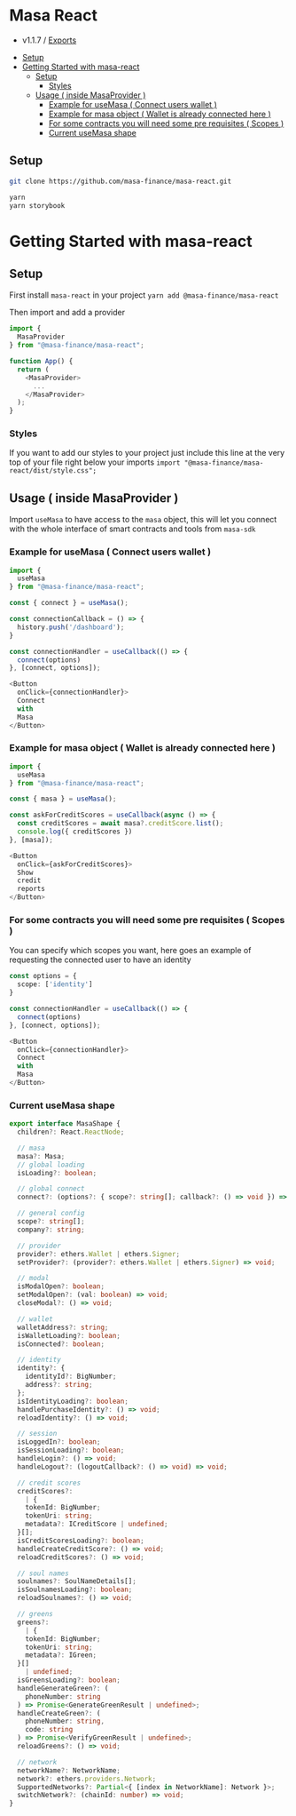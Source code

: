 # Masa React
 - v1.1.7 / [Exports](modules.md)

<!-- TOC -->
  * [Setup](#setup)
* [Getting Started with masa-react](#getting-started-with-masa-react)
  * [Setup](#setup-1)
    * [Styles](#styles)
  * [Usage ( inside MasaProvider )](#usage--inside-masaprovider-)
    * [Example for useMasa ( Connect users wallet )](#example-for-usemasa--connect-users-wallet-)
    * [Example for masa object ( Wallet is already connected here )](#example-for-masa-object--wallet-is-already-connected-here-)
    * [For some contracts you will need some pre requisites ( Scopes )](#for-some-contracts-you-will-need-some-pre-requisites--scopes-)
    * [Current useMasa shape](#current-usemasa-shape)
<!-- TOC -->

## Setup

```bash
git clone https://github.com/masa-finance/masa-react.git

yarn 
yarn storybook
```

# Getting Started with masa-react

## Setup

First install `masa-react` in your project
`yarn add @masa-finance/masa-react`

Then import and add a provider

```typescript jsx
import {
  MasaProvider
} from "@masa-finance/masa-react";

function App() {
  return (
    <MasaProvider>
      ...
    </MasaProvider>
  );
}

```

### Styles

If you want to add our styles to your project just include this line at the very top of your file right below your imports
`import "@masa-finance/masa-react/dist/style.css";`

## Usage ( inside MasaProvider )

Import `useMasa` to have access to the `masa` object, this will let you connect with the whole interface of smart contracts and tools from `masa-sdk`

### Example for useMasa ( Connect users wallet )

```typescript jsx
import {
  useMasa
} from "@masa-finance/masa-react";

const { connect } = useMasa();

const connectionCallback = () => {
  history.push('/dashboard');
}

const connectionHandler = useCallback(() => {
  connect(options)
}, [connect, options]);

<Button
  onClick={connectionHandler}>
  Connect
  with
  Masa
</Button>

```

### Example for masa object ( Wallet is already connected here )

```typescript jsx
import {
  useMasa
} from "@masa-finance/masa-react";

const { masa } = useMasa();

const askForCreditScores = useCallback(async () => {
  const creditScores = await masa?.creditScore.list();
  console.log({ creditScores })
}, [masa]);

<Button
  onClick={askForCreditScores}>
  Show
  credit
  reports
</Button>

```

### For some contracts you will need some pre requisites ( Scopes )

You can specify which scopes you want, here goes an example of requesting the connected user to have an identity

```typescript jsx
const options = {
  scope: ['identity']
}

const connectionHandler = useCallback(() => {
  connect(options)
}, [connect, options]);

<Button
  onClick={connectionHandler}>
  Connect
  with
  Masa
</Button>
```

### Current useMasa shape

```typescript
export interface MasaShape {
  children?: React.ReactNode;

  // masa
  masa?: Masa;
  // global loading
  isLoading?: boolean;

  // global connect
  connect?: (options?: { scope?: string[]; callback?: () => void }) => void;

  // general config
  scope?: string[];
  company?: string;

  // provider
  provider?: ethers.Wallet | ethers.Signer;
  setProvider?: (provider?: ethers.Wallet | ethers.Signer) => void;

  // modal
  isModalOpen?: boolean;
  setModalOpen?: (val: boolean) => void;
  closeModal?: () => void;

  // wallet
  walletAddress?: string;
  isWalletLoading?: boolean;
  isConnected?: boolean;

  // identity
  identity?: {
    identityId?: BigNumber;
    address?: string;
  };
  isIdentityLoading?: boolean;
  handlePurchaseIdentity?: () => void;
  reloadIdentity?: () => void;

  // session
  isLoggedIn?: boolean;
  isSessionLoading?: boolean;
  handleLogin?: () => void;
  handleLogout?: (logoutCallback?: () => void) => void;

  // credit scores
  creditScores?:
    | {
    tokenId: BigNumber;
    tokenUri: string;
    metadata?: ICreditScore | undefined;
  }[];
  isCreditScoresLoading?: boolean;
  handleCreateCreditScore?: () => void;
  reloadCreditScores?: () => void;

  // soul names
  soulnames?: SoulNameDetails[];
  isSoulnamesLoading?: boolean;
  reloadSoulnames?: () => void;

  // greens
  greens?:
    | {
    tokenId: BigNumber;
    tokenUri: string;
    metadata?: IGreen;
  }[]
    | undefined;
  isGreensLoading?: boolean;
  handleGenerateGreen?: (
    phoneNumber: string
  ) => Promise<GenerateGreenResult | undefined>;
  handleCreateGreen?: (
    phoneNumber: string,
    code: string
  ) => Promise<VerifyGreenResult | undefined>;
  reloadGreens?: () => void;

  // network
  networkName?: NetworkName;
  network?: ethers.providers.Network;
  SupportedNetworks?: Partial<{ [index in NetworkName]: Network }>;
  switchNetwork?: (chainId: number) => void;
}
```
